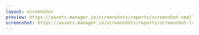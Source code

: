 ```yaml
---
layout: screenshot
preview: https://assets.manager.io/screenshots/reports/screenshot-small.png
screenshot: https://assets.manager.io/screenshots/reports/screenshot-large.png
---
```


